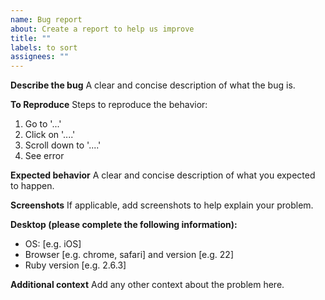 ```yaml
---
name: Bug report
about: Create a report to help us improve
title: ""
labels: to sort
assignees: ""
---
```


**Describe the bug**
A clear and concise description of what the bug is.

**To Reproduce**
Steps to reproduce the behavior:

1. Go to '...'
2. Click on '....'
3. Scroll down to '....'
4. See error

**Expected behavior**
A clear and concise description of what you expected to happen.

**Screenshots**
If applicable, add screenshots to help explain your problem.

**Desktop (please complete the following information):**

- OS: [e.g. iOS]
- Browser [e.g. chrome, safari] and version [e.g. 22]
- Ruby version [e.g. 2.6.3]

**Additional context**
Add any other context about the problem here.

